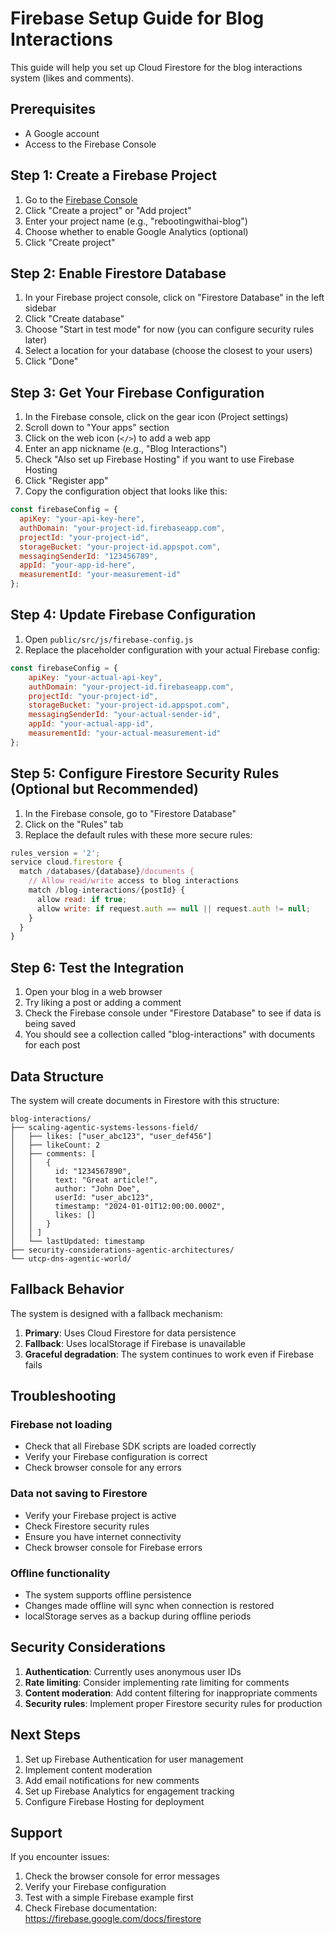 # Firebase Setup Guide for Blog Interactions

This guide will help you set up Cloud Firestore for the blog interactions system (likes and comments).

## Prerequisites

- A Google account
- Access to the Firebase Console

## Step 1: Create a Firebase Project

1. Go to the [Firebase Console](https://console.firebase.google.com/)
2. Click "Create a project" or "Add project"
3. Enter your project name (e.g., "rebootingwithai-blog")
4. Choose whether to enable Google Analytics (optional)
5. Click "Create project"

## Step 2: Enable Firestore Database

1. In your Firebase project console, click on "Firestore Database" in the left sidebar
2. Click "Create database"
3. Choose "Start in test mode" for now (you can configure security rules later)
4. Select a location for your database (choose the closest to your users)
5. Click "Done"

## Step 3: Get Your Firebase Configuration

1. In the Firebase console, click on the gear icon (Project settings)
2. Scroll down to "Your apps" section
3. Click on the web icon (`</>`) to add a web app
4. Enter an app nickname (e.g., "Blog Interactions")
5. Check "Also set up Firebase Hosting" if you want to use Firebase Hosting
6. Click "Register app"
7. Copy the configuration object that looks like this:

```javascript
const firebaseConfig = {
  apiKey: "your-api-key-here",
  authDomain: "your-project-id.firebaseapp.com",
  projectId: "your-project-id",
  storageBucket: "your-project-id.appspot.com",
  messagingSenderId: "123456789",
  appId: "your-app-id-here",
  measurementId: "your-measurement-id"
};
```

## Step 4: Update Firebase Configuration

1. Open `public/src/js/firebase-config.js`
2. Replace the placeholder configuration with your actual Firebase config:

```javascript
const firebaseConfig = {
    apiKey: "your-actual-api-key",
    authDomain: "your-project-id.firebaseapp.com",
    projectId: "your-project-id",
    storageBucket: "your-project-id.appspot.com",
    messagingSenderId: "your-actual-sender-id",
    appId: "your-actual-app-id",
    measurementId: "your-actual-measurement-id"
};
```

## Step 5: Configure Firestore Security Rules (Optional but Recommended)

1. In the Firebase console, go to "Firestore Database"
2. Click on the "Rules" tab
3. Replace the default rules with these more secure rules:

```javascript
rules_version = '2';
service cloud.firestore {
  match /databases/{database}/documents {
    // Allow read/write access to blog interactions
    match /blog-interactions/{postId} {
      allow read: if true;
      allow write: if request.auth == null || request.auth != null;
    }
  }
}
```

## Step 6: Test the Integration

1. Open your blog in a web browser
2. Try liking a post or adding a comment
3. Check the Firebase console under "Firestore Database" to see if data is being saved
4. You should see a collection called "blog-interactions" with documents for each post

## Data Structure

The system will create documents in Firestore with this structure:

```
blog-interactions/
├── scaling-agentic-systems-lessons-field/
│   ├── likes: ["user_abc123", "user_def456"]
│   ├── likeCount: 2
│   ├── comments: [
│   │   {
│   │     id: "1234567890",
│   │     text: "Great article!",
│   │     author: "John Doe",
│   │     userId: "user_abc123",
│   │     timestamp: "2024-01-01T12:00:00.000Z",
│   │     likes: []
│   │   }
│   │ ]
│   └── lastUpdated: timestamp
├── security-considerations-agentic-architectures/
└── utcp-dns-agentic-world/
```

## Fallback Behavior

The system is designed with a fallback mechanism:

1. **Primary**: Uses Cloud Firestore for data persistence
2. **Fallback**: Uses localStorage if Firebase is unavailable
3. **Graceful degradation**: The system continues to work even if Firebase fails

## Troubleshooting

### Firebase not loading
- Check that all Firebase SDK scripts are loaded correctly
- Verify your Firebase configuration is correct
- Check browser console for any errors

### Data not saving to Firestore
- Verify your Firebase project is active
- Check Firestore security rules
- Ensure you have internet connectivity
- Check browser console for Firebase errors

### Offline functionality
- The system supports offline persistence
- Changes made offline will sync when connection is restored
- localStorage serves as a backup during offline periods

## Security Considerations

1. **Authentication**: Currently uses anonymous user IDs
2. **Rate limiting**: Consider implementing rate limiting for comments
3. **Content moderation**: Add content filtering for inappropriate comments
4. **Security rules**: Implement proper Firestore security rules for production

## Next Steps

1. Set up Firebase Authentication for user management
2. Implement content moderation
3. Add email notifications for new comments
4. Set up Firebase Analytics for engagement tracking
5. Configure Firebase Hosting for deployment

## Support

If you encounter issues:
1. Check the browser console for error messages
2. Verify your Firebase configuration
3. Test with a simple Firebase example first
4. Check Firebase documentation: https://firebase.google.com/docs/firestore
